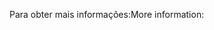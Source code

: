 <span data-ttu-id="d944b-101">Para obter mais informações:</span><span class="sxs-lookup"><span data-stu-id="d944b-101">More information:</span></span>